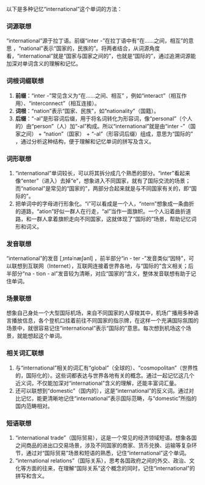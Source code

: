 以下是多种记忆“international”这个单词的方法：

### 词源联想
“international”源于拉丁语。前缀“inter -”在拉丁语中有“在……之间，相互”的意思 ，“national”表示“国家的，民族的”。将两者结合，从词源角度看，“international”就是“国家与国家之间的”，也就是“国际的”，通过追溯词源能加深对单词含义的理解和记忆。

### 词根词缀联想
1. **前缀**：“inter -”常见含义为“在……之间、相互” ，例如“interact”（相互作用）、“interconnect”（相互连接）。
2. **词根**：“nation”表示“国家、民族”，如“nationality”（国籍）。
3. **后缀**：“-al”是形容词后缀，用于将名词转化为形容词，像“personal”（个人的）由“person”（人）加“-al”构成。所以“international”就是由“inter -”（国家之间） + “nation”（国家） + “-al”（形容词后缀）组成，意思为“国际的” ，通过分析这种结构，便于理解和记忆单词的拼写及含义。

### 词形联想
1. “international”单词较长，可以将其拆分成几个熟悉的部分。“inter”看起来像“enter”（进入）去掉“e”，想象进入不同国家，就有了国际交流的场景；而“national”是常见的“国家的”，两部分合起来就是与不同国家有关的，即“国际的”。
2. 把单词中的字母进行形象化。“i”可以看成是一个人，“ntern”想象成一条曲折的道路，“ation”好似一群人在行走，“al”当作一面旗帜。一个人沿着曲折道路，和一群人拿着旗帜走向不同国家，这就体现了“国际的”场景，帮助记忆词形和词义。

### 发音联想
“international”的发音 [ˌɪntəˈnæʃənl] ，前半部分“in - ter -”发音类似“因特”，可以联想到互联网（Internet），互联网连接着世界各地，与“国际的”含义相关；后半部分“na - tion - al”发音较为清晰，对应“国家的”含义，整体发音联想有助于记住单词。

### 场景联想
想象自己身处一个大型国际机场，来自不同国家的人穿梭其中，机场广播用多种语言播放信息，各个登机口挂着前往不同国家的指示牌，在这样一个充满国际氛围的场景中，就很容易记住“international”表示“国际的”意思。每次想到机场这个场景，就能想起这个单词。

### 相关词汇联想
1. 与“international”相关的词汇有“global”（全球的）、“cosmopolitan”（世界性的，国际化的）。这些词都表达与世界各地有关的概念。通过一起记忆这几个近义词，不仅能加深对“international”含义的理解，还能丰富词汇量。
2. 还可以联想到“domestic”（国内的），这是“international”的反义词。通过对比记忆，能更清晰地记住“international”表示国际范畴，与“domestic”所指的国内范畴相对。

### 短语联想
1. “international trade”（国际贸易），这是一个常见的经济领域短语。想象各国之间商品的进出口交易场景，涉及不同国家的商家、货币兑换、运输等复杂环节，通过对“国际贸易”场景和短语的熟悉，记住“international”这个单词。
2. “international relations”（国际关系），思考各国政府之间的外交、政治、文化等方面的往来，在理解“国际关系”这个概念的同时，记住“international”的拼写和含义。 